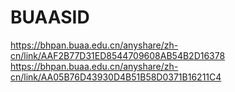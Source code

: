 # BUAASID

https://bhpan.buaa.edu.cn/anyshare/zh-cn/link/AAF2B77D31ED8544709608AB54B2D16378
https://bhpan.buaa.edu.cn/anyshare/zh-cn/link/AA05B76D43930D4B51B58D0371B16211C4
